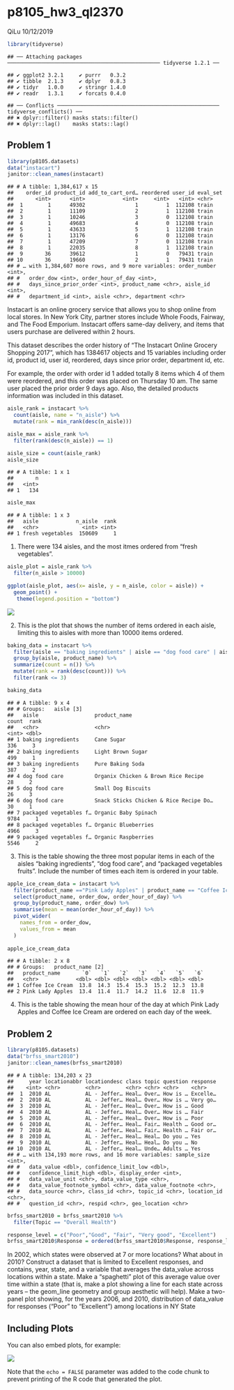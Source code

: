 p8105\_hw3\_ql2370
================
QiLu
10/12/2019

``` r
library(tidyverse)
```

    ## ── Attaching packages ───────────────────────────────────────────────── tidyverse 1.2.1 ──

    ## ✔ ggplot2 3.2.1     ✔ purrr   0.3.2
    ## ✔ tibble  2.1.3     ✔ dplyr   0.8.3
    ## ✔ tidyr   1.0.0     ✔ stringr 1.4.0
    ## ✔ readr   1.3.1     ✔ forcats 0.4.0

    ## ── Conflicts ──────────────────────────────────────────────────── tidyverse_conflicts() ──
    ## ✖ dplyr::filter() masks stats::filter()
    ## ✖ dplyr::lag()    masks stats::lag()

## Problem 1

``` r
library(p8105.datasets)
data("instacart")
janitor::clean_names(instacart)
```

    ## # A tibble: 1,384,617 x 15
    ##    order_id product_id add_to_cart_ord… reordered user_id eval_set
    ##       <int>      <int>            <int>     <int>   <int> <chr>   
    ##  1        1      49302                1         1  112108 train   
    ##  2        1      11109                2         1  112108 train   
    ##  3        1      10246                3         0  112108 train   
    ##  4        1      49683                4         0  112108 train   
    ##  5        1      43633                5         1  112108 train   
    ##  6        1      13176                6         0  112108 train   
    ##  7        1      47209                7         0  112108 train   
    ##  8        1      22035                8         1  112108 train   
    ##  9       36      39612                1         0   79431 train   
    ## 10       36      19660                2         1   79431 train   
    ## # … with 1,384,607 more rows, and 9 more variables: order_number <int>,
    ## #   order_dow <int>, order_hour_of_day <int>,
    ## #   days_since_prior_order <int>, product_name <chr>, aisle_id <int>,
    ## #   department_id <int>, aisle <chr>, department <chr>

Instacart is an online grocery service that allows you to shop online
from local stores. In New York City, partner stores include Whole Foods,
Fairway, and The Food Emporium. Instacart offers same-day delivery, and
items that users purchase are delivered within 2 hours.

This dataset describes the order history of “The Instacart Online
Grocery Shopping 2017”, which has 1384617 objects and 15 variables
including order id, product id, user id, reordered, days since prior
order, department id, etc.

For example, the order with order id 1 added totally 8 items which 4 of
them were reordered, and this order was placed on Thursday 10 am. The
same user placed the prior order 9 days ago. Also, the detailed products
information was included in this dataset.

``` r
aisle_rank = instacart %>%
  count(aisle, name = "n_aisle") %>% 
  mutate(rank = min_rank(desc(n_aisle)))

aisle_max = aisle_rank %>% 
  filter(rank(desc(n_aisle)) == 1)

aisle_size = count(aisle_rank)
aisle_size
```

    ## # A tibble: 1 x 1
    ##       n
    ##   <int>
    ## 1   134

``` r
aisle_max
```

    ## # A tibble: 1 x 3
    ##   aisle            n_aisle  rank
    ##   <chr>              <int> <int>
    ## 1 fresh vegetables  150609     1

1)  There were 134 aisles, and the most itmes ordered from “fresh
    vegetables”.

<!-- end list -->

``` r
aisle_plot = aisle_rank %>% 
  filter(n_aisle > 10000)

ggplot(aisle_plot, aes(x= aisle, y = n_aisle, color = aisle)) + 
  geom_point() +
   theme(legend.position = "bottom")
```

![](p8105_hw3_ql2370_files/figure-gfm/unnamed-chunk-3-1.png)<!-- -->

2)  This is the plot that shows the number of items ordered in each
    aisle, limiting this to aisles with more than 10000 items ordered.

<!-- end list -->

``` r
baking_data = instacart %>% 
  filter(aisle == "baking ingredients" | aisle == "dog food care" | aisle == "packaged vegetables fruits") %>% 
  group_by(aisle, product_name) %>% 
  summarize(count = n()) %>% 
  mutate(rank = rank(desc(count))) %>% 
  filter(rank <= 3)

baking_data
```

    ## # A tibble: 9 x 4
    ## # Groups:   aisle [3]
    ##   aisle                  product_name                           count  rank
    ##   <chr>                  <chr>                                  <int> <dbl>
    ## 1 baking ingredients     Cane Sugar                               336     3
    ## 2 baking ingredients     Light Brown Sugar                        499     1
    ## 3 baking ingredients     Pure Baking Soda                         387     2
    ## 4 dog food care          Organix Chicken & Brown Rice Recipe       28     2
    ## 5 dog food care          Small Dog Biscuits                        26     3
    ## 6 dog food care          Snack Sticks Chicken & Rice Recipe Do…    30     1
    ## 7 packaged vegetables f… Organic Baby Spinach                    9784     1
    ## 8 packaged vegetables f… Organic Blueberries                     4966     3
    ## 9 packaged vegetables f… Organic Raspberries                     5546     2

3)  This is the table showing the three most popular items in each of
    the aisles “baking ingredients”, “dog food care”, and “packaged
    vegetables fruits”. Include the number of times each item is ordered
    in your table.

<!-- end list -->

``` r
apple_ice_cream_data = instacart %>% 
  filter(product_name =="Pink Lady Apples" | product_name == "Coffee Ice Cream") %>% 
  select(product_name, order_dow, order_hour_of_day) %>% 
  group_by(product_name, order_dow) %>% 
  summarise(mean = mean(order_hour_of_day)) %>% 
  pivot_wider(
    names_from = order_dow,
    values_from = mean
  )
  
apple_ice_cream_data
```

    ## # A tibble: 2 x 8
    ## # Groups:   product_name [2]
    ##   product_name       `0`   `1`   `2`   `3`   `4`   `5`   `6`
    ##   <chr>            <dbl> <dbl> <dbl> <dbl> <dbl> <dbl> <dbl>
    ## 1 Coffee Ice Cream  13.8  14.3  15.4  15.3  15.2  12.3  13.8
    ## 2 Pink Lady Apples  13.4  11.4  11.7  14.2  11.6  12.8  11.9

4)  This is the table showing the mean hour of the day at which Pink
    Lady Apples and Coffee Ice Cream are ordered on each day of the
    week.

## Problem 2

``` r
library(p8105.datasets)
data("brfss_smart2010")
janitor::clean_names(brfss_smart2010)
```

    ## # A tibble: 134,203 x 23
    ##     year locationabbr locationdesc class topic question response
    ##    <int> <chr>        <chr>        <chr> <chr> <chr>    <chr>   
    ##  1  2010 AL           AL - Jeffer… Heal… Over… How is … Excelle…
    ##  2  2010 AL           AL - Jeffer… Heal… Over… How is … Very go…
    ##  3  2010 AL           AL - Jeffer… Heal… Over… How is … Good    
    ##  4  2010 AL           AL - Jeffer… Heal… Over… How is … Fair    
    ##  5  2010 AL           AL - Jeffer… Heal… Over… How is … Poor    
    ##  6  2010 AL           AL - Jeffer… Heal… Fair… Health … Good or…
    ##  7  2010 AL           AL - Jeffer… Heal… Fair… Health … Fair or…
    ##  8  2010 AL           AL - Jeffer… Heal… Heal… Do you … Yes     
    ##  9  2010 AL           AL - Jeffer… Heal… Heal… Do you … No      
    ## 10  2010 AL           AL - Jeffer… Heal… Unde… Adults … Yes     
    ## # … with 134,193 more rows, and 16 more variables: sample_size <int>,
    ## #   data_value <dbl>, confidence_limit_low <dbl>,
    ## #   confidence_limit_high <dbl>, display_order <int>,
    ## #   data_value_unit <chr>, data_value_type <chr>,
    ## #   data_value_footnote_symbol <chr>, data_value_footnote <chr>,
    ## #   data_source <chr>, class_id <chr>, topic_id <chr>, location_id <chr>,
    ## #   question_id <chr>, respid <chr>, geo_location <chr>

``` r
brfss_smart2010 = brfss_smart2010 %>% 
  filter(Topic == "Overall Health")

response_level = c("Poor","Good", "Fair", "Very good", "Excellent")
brfss_smart2010$Response = ordered(brfss_smart2010$Response, response_level)
```

In 2002, which states were observed at 7 or more locations? What about
in 2010? Construct a dataset that is limited to Excellent responses, and
contains, year, state, and a variable that averages the data\_value
across locations within a state. Make a “spaghetti” plot of this average
value over time within a state (that is, make a plot showing a line for
each state across years – the geom\_line geometry and group aesthetic
will help). Make a two-panel plot showing, for the years 2006, and 2010,
distribution of data\_value for responses (“Poor” to “Excellent”) among
locations in NY State

## Including Plots

You can also embed plots, for example:

![](p8105_hw3_ql2370_files/figure-gfm/pressure-1.png)<!-- -->

Note that the `echo = FALSE` parameter was added to the code chunk to
prevent printing of the R code that generated the plot.
